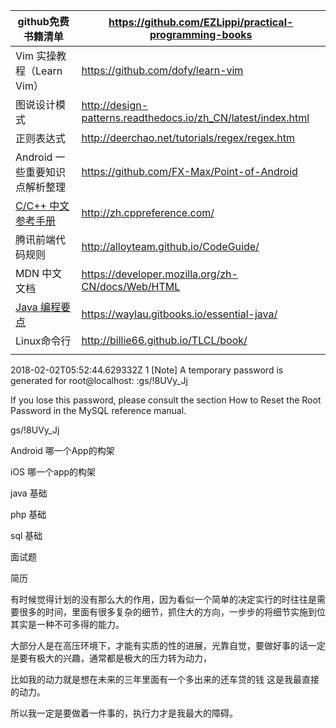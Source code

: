 

| github免费书籍清单                             | https://github.com/EZLippi/practical-programming-books |
| ---------------------------------------- | ---------------------------------------- |
| Vim 实操教程（Learn Vim）                      | https://github.com/dofy/learn-vim        |
| 图说设计模式                                   | http://design-patterns.readthedocs.io/zh_CN/latest/index.html |
| 正则表达式                                    | http://deerchao.net/tutorials/regex/regex.htm |
| Android 一些重要知识点解析整理                      | https://github.com/FX-Max/Point-of-Android |
| [C/C++ 中文参考手册](http://zh.cppreference.com/) | http://zh.cppreference.com/              |
| 腾讯前端代码规则                                 | http://alloyteam.github.io/CodeGuide/    |
| MDN 中文文档                                 | https://developer.mozilla.org/zh-CN/docs/Web/HTML |
| [Java 编程要点](https://github.com/waylau/essential-java) | https://waylau.gitbooks.io/essential-java/ |
| Linux命令行                                 | http://billie66.github.io/TLCL/book/     |
|                                          |                                          |

2018-02-02T05:52:44.629332Z 1 [Note] A temporary password is generated for root@localhost: :gs/!8UVy_Jj

If you lose this password, please consult the section How to Reset the Root Password in the MySQL reference manual.

gs/!8UVy_Jj

Android 哪一个App的构架

iOS  哪一个app的构架

java  基础

php 基础

sql  基础

面试题 

简历



有时候觉得计划的没有那么大的作用，因为看似一个简单的决定实行的时往往是需要很多的时间，里面有很多复杂的细节，抓住大的方向，一步步的将细节实施到位其实是一种不可多得的能力。

大部分人是在高压环境下，才能有实质的性的进展，光靠自觉，要做好事的话一定是要有极大的兴趣，通常都是极大的压力转为动力，

比如我的动力就是想在未来的三年里面有一个多出来的还车贷的钱 这是我最直接的动力。

所以我一定是要做着一件事的，执行力才是我最大的障碍。